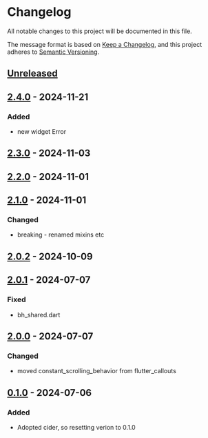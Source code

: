 # Changelog
All notable changes to this project will be documented in this file.

The message format is based on [Keep a Changelog](https://keepachangelog.com/en/1.0.0/),
and this project adheres to [Semantic Versioning](https://semver.org/spec/v2.0.0.html).

## [Unreleased]

## [2.4.0] - 2024-11-21
### Added
- new widget Error

## [2.3.0] - 2024-11-03
## [2.2.0] - 2024-11-01
## [2.1.0] - 2024-11-01
### Changed
- breaking - renamed mixins etc

## [2.0.2] - 2024-10-09
## [2.0.1] - 2024-07-07
### Fixed
- bh\_shared.dart

## [2.0.0] - 2024-07-07
### Changed
- moved constant\_scrolling\_behavior from flutter\_callouts

## [0.1.0] - 2024-07-06
### Added
- Adopted cider, so resetting verion to 0.1.0

[Unreleased]: https://github.com/biancashouse/bh_shared/compare/2.4.0...HEAD
[2.4.0]: https://github.com/biancashouse/bh_shared/compare/2.3.0...2.4.0
[2.3.0]: https://github.com/biancashouse/bh_shared/compare/2.2.0...2.3.0
[2.2.0]: https://github.com/biancashouse/bh_shared/compare/2.1.0...2.2.0
[2.1.0]: https://github.com/biancashouse/bh_shared/compare/2.0.2...2.1.0
[2.0.2]: https://github.com/biancashouse/bh_shared/compare/2.0.1...2.0.2
[2.0.1]: https://github.com/biancashouse/bh_shared/compare/2.0.0...2.0.1
[2.0.0]: https://github.com/biancashouse/bh_shared/compare/0.1.0...2.0.0
[0.1.0]: https://github.com/biancashouse/bh_shared/releases/tag/0.1.0
